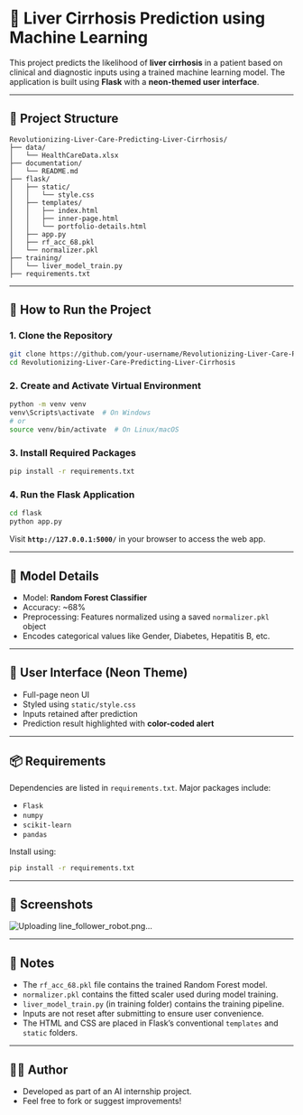 # 🧬 Liver Cirrhosis Prediction using Machine Learning

This project predicts the likelihood of **liver cirrhosis** in a patient based on clinical and diagnostic inputs using a trained machine learning model. The application is built using **Flask** with a **neon-themed user interface**.

---

## 📁 Project Structure

```
Revolutionizing-Liver-Care-Predicting-Liver-Cirrhosis/
├── data/
│   └── HealthCareData.xlsx
├── documentation/
│   └── README.md
├── flask/
│   ├── static/
│   │   └── style.css
│   ├── templates/
│   │   ├── index.html
│   │   ├── inner-page.html
│   │   └── portfolio-details.html
│   ├── app.py
│   ├── rf_acc_68.pkl
│   └── normalizer.pkl
├── training/
│   └── liver_model_train.py
├── requirements.txt
```

---

## 🚀 How to Run the Project

### 1. Clone the Repository

```bash
git clone https://github.com/your-username/Revolutionizing-Liver-Care-Predicting-Liver-Cirrhosis.git
cd Revolutionizing-Liver-Care-Predicting-Liver-Cirrhosis
```

### 2. Create and Activate Virtual Environment

```bash
python -m venv venv
venv\Scripts\activate  # On Windows
# or
source venv/bin/activate  # On Linux/macOS
```

### 3. Install Required Packages

```bash
pip install -r requirements.txt
```

### 4. Run the Flask Application

```bash
cd flask
python app.py
```

Visit **`http://127.0.0.1:5000/`** in your browser to access the web app.

---

## 🧠 Model Details

* Model: **Random Forest Classifier**
* Accuracy: \~68%
* Preprocessing: Features normalized using a saved `normalizer.pkl` object
* Encodes categorical values like Gender, Diabetes, Hepatitis B, etc.

---

## 🎨 User Interface (Neon Theme)

* Full-page neon UI
* Styled using `static/style.css`
* Inputs retained after prediction
* Prediction result highlighted with **color-coded alert**

---

## 📦 Requirements

Dependencies are listed in `requirements.txt`. Major packages include:

* `Flask`
* `numpy`
* `scikit-learn`
* `pandas`

Install using:

```bash
pip install -r requirements.txt
```

---

## 📸 Screenshots

![Uploading line_follower_robot.png…]()


---

## 📑 Notes

* The `rf_acc_68.pkl` file contains the trained Random Forest model.
* `normalizer.pkl` contains the fitted scaler used during model training.
* `liver_model_train.py` (in training folder) contains the training pipeline.
* Inputs are not reset after submitting to ensure user convenience.
* The HTML and CSS are placed in Flask’s conventional `templates` and `static` folders.

---

## 🙋‍♀️ Author

* Developed as part of an AI internship project.
* Feel free to fork or suggest improvements!

